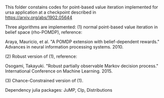 This folder constains codes for point-based value iteration implemented for
ursa application at a checkpoint described in https://arxiv.org/abs/1902.05644

Three algorithms are implemented: (1) normal point-based value iteration in belief space (rho-POMDP), reference:

Araya, Mauricio, et al. "A POMDP extension with belief-dependent rewards." Advances in neural information processing systems. 2010.

(2) Robust version of (1), reference:

Osogami, Takayuki. "Robust partially observable Markov decision process." International Conference on Machine Learning. 2015.

(3) Chance-Constrained version of (1).

Dependency julia packages:
JuMP, Clp, Distributions
